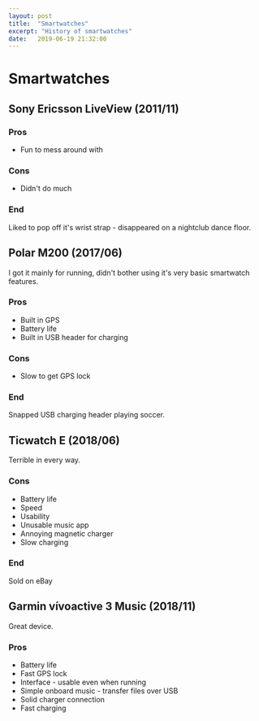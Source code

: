 ```yaml
---
layout: post
title:  "Smartwatches"
excerpt: "History of smartwatches"
date:   2019-06-19 21:32:00
---
```


# Smartwatches

## Sony Ericsson LiveView (2011/11)

### Pros

* Fun to mess around with

### Cons

* Didn't do much

### End

Liked to pop off it's wrist strap - disappeared on a nightclub dance floor.

## Polar M200 (2017/06)

I got it mainly for running, didn't bother using it's very basic smartwatch features.

### Pros

* Built in GPS
* Battery life
* Built in USB header for charging

### Cons

* Slow to get GPS lock

### End

Snapped USB charging header playing soccer.

## Ticwatch E (2018/06)

Terrible in every way.

### Cons

* Battery life
* Speed
* Usability
* Unusable music app
* Annoying magnetic charger
* Slow charging

### End

Sold on eBay

## Garmin vívoactive 3 Music (2018/11)

Great device.

### Pros

* Battery life
* Fast GPS lock
* Interface - usable even when running
* Simple onboard music - transfer files over USB
* Solid charger connection
* Fast charging
